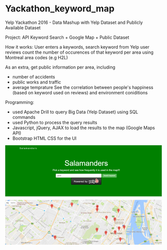 # Yackathon_keyword_map
Yelp Yackathon 2016 - Data Mashup with Yelp Dataset and Publicly Available Dataset

Project: API Keyword Search + Google Map + Public Dataset

How it works:
User enters a keywords, search keyword from Yelp user reviews
count the number of occurences of that keyword per area
using Montreal area codes (e.g H2L)

As an extra,
get public information per area, including
- number of accidents
- public works and traffic
- average temprature
See the correlation between people's happiness (based on keyword used on reviews)
and environment coniditions


Programming:
- used Apache Drill to query Big Data (Yelp Dataset) using SQL commands
- used Python to process the query results
- Javascript, jQuery, AJAX to load the results to the map (Google Maps API)
- Bootstrap HTML CSS for the UI


![alt text](screens/results1.PNG?raw=true "Menu")



